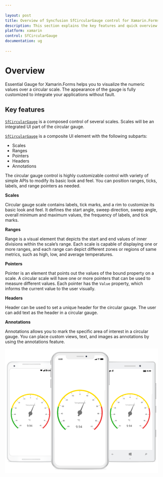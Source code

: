 ```yaml
---

layout: post
title: Overview of Syncfusion SfCircularGauge control for Xamarin.Forms
description: This section explains the key features and quick overview about Syncfusion Circular Gauge control for Xamarin.Forms
platform: xamarin
control: SfCircularGauge
documentation: ug

---
```


# Overview

Essential Gauge for Xamarin.Forms helps you to visualize the numeric values over a circular scale. The appearance of the gauge is fully customized to integrate your applications without fault.

## Key features

[`SfCircularGauge`](https://help.syncfusion.com/cr/cref_files/xamarin/Syncfusion.SfGauge.XForms~Syncfusion.SfGauge.XForms.SfCircularGauge.html) is a composed control of several scales. Scales will be an integrated UI part of the circular gauge.

[`SfCircularGauge`](https://help.syncfusion.com/cr/cref_files/xamarin/Syncfusion.SfGauge.XForms~Syncfusion.SfGauge.XForms.SfCircularGauge.html) is a composite UI element with the following subparts:

* Scales
* Ranges
* Pointers
* Headers
* Annotations

The circular gauge control is highly customizable control with variety of simple APIs to modify its basic look and feel. You can position ranges, ticks, labels, and range pointers as needed.

**Scales** 

 Circular gauge scale contains labels, tick marks, and a rim to customize its basic look and feel. It defines the start angle, sweep direction, sweep angle, overall minimum and maximum values, the frequency of labels, and tick marks.

**Ranges** 

 Range is a visual element that depicts the start and end values of inner divisions within the scale’s range. Each scale is capable of displaying one or more ranges, and each range can depict different zones or regions of same metrics, such as high, low, and average temperatures.

**Pointers** 

 Pointer is an element that points out the values of the bound property on a scale. A circular scale will have one or more pointers that can be used to measure different values. Each pointer has the `Value` property, which informs the current value to the user visually.

**Headers** 

 Header can be used to set a unique header for the circular gauge. The user can add text as the header in a circular gauge.

**Annotations** 

 Annotations allows you to mark the specific area of interest in a circular gauge. You can place custom views, text, and images as annotations by using the annotations feature.

![](overview_images/overview.png)